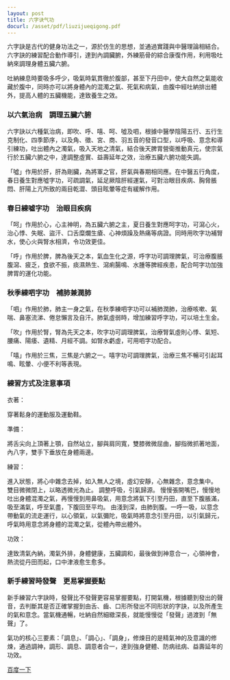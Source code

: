 ```yaml
---
layout: post
title: 六字诀气功
docurl: /asset/pdf/liuzijueqigong.pdf
---
```


六字訣是古代的健身功法之一，源於仿生的思想，並通過實踐與中醫理論相結合。六字訣的練習配合動作導引，達到內調臟腑，外練筋骨的綜合康復作用，利用吸吐納來調理身體五臟六腑。

吐納練息時要吸多呼少，吸氣時氣貫徹於腹部，甚至下丹田中，使大自然之氣能收藏於腹中，同時亦可以將身體內的混濁之氣、死氣和病氣，由腹中經吐納排出體外，提高人體的五臟機能，達致養生之效。

### 以六氣治病　調理五臟六腑

六字訣以六種氣治病，即吹、呼、嘻、呵、噓及呬，根據中醫學陰陽五行、五行生克制化、四季節序，以及角、徵、宮、商、羽五音的發音口型，以呼吸、意念和導引練功，吐出體內之濁氣，吸入天地之清氣，結合後天脾胃營衛推動真元，使宗氣行於五臟六腑之中，達調整虛實、益壽延年之效，治療五臟六腑功能失調。

「噓」作用於肝，肝為剛臟，為將軍之官，肝氣與春期相同應。在中醫五行角度，春日養生對應噓字功，可疏調氣，延足厥陰肝經運氣，可對治眼目疾病、胸脅脹悶、肝陽上亢所致的兩目乾澀、頭目眩暈等症有緩解作用。

### 春日練噓字功　治眼目疾病

「呵」作用於心，心主神明，為五臟六腑之主，夏日養生對應呵字功，可瀉心火，治心悸、失眠、盜汗、口舌糜爛生瘡、心神煩躁及熱痛等病證。同時用吹字功補腎水，使心火與腎水相濟，令功效更佳。

「呼」作用於脾，脾為後天之本，氣血生化之源，呼字功可調理脾氣，可治療腹脹腹瀉、疲乏，食欲不振，痰濕熱生、瀉痢腸鳴、水腫等脾經疾患，配合呵字功加強脾胃的運化功能。

### 秋季練呬字功　補肺兼潤肺

「呬」作用於肺，肺主一身之氣，在秋季練呬字功可以補肺潤肺，治療咳嗽、氣喘、鼻塞流涕、倦怠懶言及自汗。肺氣虛弱時，增加練習呼字功，可以培土生金。

「吹」作用於腎，腎為先天之本，吹字功可調理脾氣，治療腎氣虛則心悸、氣短、腰痛、陽痿、遺精、月經不調。如腎水虧虛，可用呬字功配合。

「嘻」作用於三焦，三焦是六腑之一。嘻字功可調理脾氣，治療三焦不暢可引起耳鳴、眩暈、小便不利等表現。

### 練習方式及注意事項

衣著：

穿著鬆身的運動服及運動鞋。

準備：

將舌尖向上頂著上顎，自然站立，腳與肩同寬，雙膝微微屈曲，腳指微抓著地面，內八字，雙手下垂放在身體兩邊。

練習：

進入狀態，將心中雜念去掉，如入無人之境，虛幻安靜，心無雜念，意念集中。
雙目微微閉上，以略透微光為止。
調整呼吸，引氣歸源。
慢慢張開嘴巴，慢慢地吐出身體混濁之氣，再慢慢到用鼻吸氣，用意念將氣下引至丹田，直至下腹脹滿，吸至滿氣，呼至氣盡，下腹回至平均。
由淺到深，由肺到腹。一呼一吸，以意念帶動氣的流走運行，以心領氣，以氣彌陀，吸氣時將意念引至丹田，以引氣歸元，呼氣時用意念將身體的混濁之氣，從體內帶出體外。

功效：

達致清氣內納，濁氣外排，身體健康，五臟調和，最後做到神意合一，心領神會，熱流從丹田而起，口中津液愈生愈多。

### 新手練習時發聲　更易掌握要點

新手練習六字訣時，發聲比不發聲更容易掌握要點，打開氣機，根據聽到發出的聲音，去判斷其是否正確掌握到由舌、齒、口形所發出不同形狀的字訣，以及所產生的氣和意念。當氣機通暢，吐納自然細緻深長，就能慢慢從「發聲」過渡到「無聲」了。

氣功的核心三要素：「調息」、「調心」、「調身」，修煉目的是精氣神的及意識的修煉，通過調神，調形、調息、調意者合一，達到強身健體、防病祛病、益壽延年的功效。

[百度一下](https://baike.baidu.com/item/%E5%85%AD%E5%AD%97%E8%AF%80/4656)
